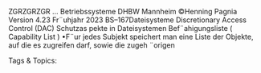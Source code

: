 ZGRZGRZGR
...
Betriebssysteme DHBW Mannheim ©Henning Pagnia Version 4.23 Fr¨uhjahr 2023 BS–167Dateisysteme Discretionary Access Control (DAC) Schutzas pekte in Dateisystemen
Bef¨ahigungsliste ( Capability List )
•F¨ur jedes Subjekt speichert man eine Liste der Objekte, auf die es zugreifen darf, sowie die zugeh ¨origen

   Tags & Topics:
   